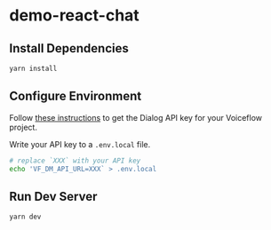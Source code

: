 # demo-react-chat

## Install Dependencies

```sh
yarn install
```

## Configure Environment

Follow [these instructions](https://developer.voiceflow.com/reference/project#obtaining-a-dialog-manager-api-key)
to get the Dialog API key for your Voiceflow project.

Write your API key to a `.env.local` file.

```sh
# replace `XXX` with your API key
echo 'VF_DM_API_URL=XXX` > .env.local
```

## Run Dev Server

```sh
yarn dev
```
